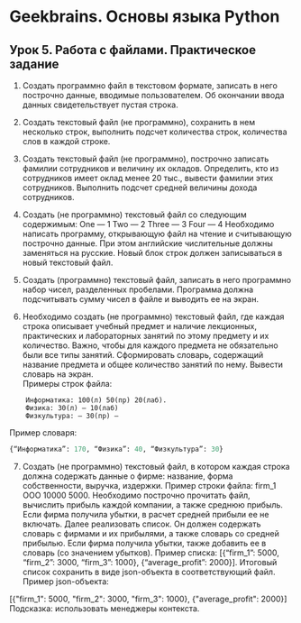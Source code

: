 # Geekbrains. Основы языка Python
## Урок 5. Работа с файлами. Практическое задание

1. Создать программно файл в текстовом формате,
записать в него построчно данные, вводимые пользователем.
Об окончании ввода данных свидетельствует пустая строка.

2. Создать текстовый файл (не программно), сохранить в нем несколько строк,
выполнить подсчет количества строк, количества слов в каждой строке.

3. Создать текстовый файл (не программно),
построчно записать фамилии сотрудников и величину их окладов.
Определить, кто из сотрудников имеет оклад менее 20 тыс.,
вывести фамилии этих сотрудников.
Выполнить подсчет средней величины дохода сотрудников.

4. Создать (не программно) текстовый файл со следующим содержимым:
One — 1
Two — 2
Three — 3
Four — 4
Необходимо написать программу,
открывающую файл на чтение и считывающую построчно данные.
При этом английские числительные должны заменяться на русские.
Новый блок строк должен записываться в новый текстовый файл.

5. Создать (программно) текстовый файл,
записать в него программно набор чисел, разделенных пробелами.
Программа должна подсчитывать сумму чисел в файле и выводить ее на экран.

6. Необходимо создать (не программно) текстовый файл,
где каждая строка описывает учебный предмет
и наличие лекционных, практических и лабораторных занятий по этому предмету
и их количество.
Важно, чтобы для каждого предмета не обязательно были все типы занятий.
Сформировать словарь, содержащий название предмета
и общее количество занятий по нему.
Вывести словарь на экран.  
Примеры строк файла:

```
    Информатика: 100(л) 50(пр) 20(лаб).
    Физика: 30(л) — 10(лаб)
    Физкультура: — 30(пр) —
```

Пример словаря:

```python
{“Информатика”: 170, “Физика”: 40, “Физкультура”: 30}
```
7. Создать (не программно) текстовый файл, в котором каждая строка должна содержать данные о фирме: название, форма собственности, выручка, издержки.
Пример строки файла: firm_1 ООО 10000 5000.
Необходимо построчно прочитать файл, вычислить прибыль каждой компании, а также среднюю прибыль. Если фирма получила убытки, в расчет средней прибыли ее не включать.
Далее реализовать список. Он должен содержать словарь с фирмами и их прибылями, а также словарь со средней прибылью. Если фирма получила убытки, также добавить ее в словарь (со значением убытков).
Пример списка: [{“firm_1”: 5000, “firm_2”: 3000, “firm_3”: 1000}, {“average_profit”: 2000}].
Итоговый список сохранить в виде json-объекта в соответствующий файл.
Пример json-объекта:

[{"firm_1": 5000, "firm_2": 3000, "firm_3": 1000}, {"average_profit": 2000}]
Подсказка: использовать менеджеры контекста.

